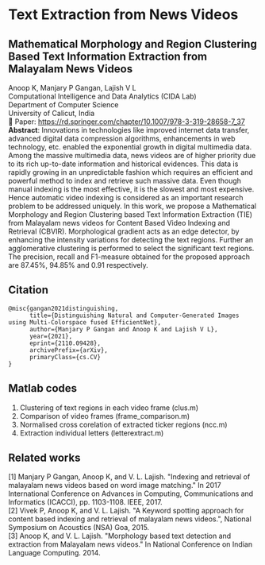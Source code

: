 # Text Extraction from News Videos
## Mathematical Morphology and Region Clustering Based Text Information Extraction from Malayalam News Videos
Anoop K, Manjary P Gangan, Lajish V L</br>
Computational Intelligence and Data Analytics (CIDA Lab) </br>
Department of Computer Science </br>
University of Calicut, India </br>
:memo: Paper: https://rd.springer.com/chapter/10.1007/978-3-319-28658-7_37 </br>
**Abstract**: Innovations in technologies like improved internet data transfer, advanced digital data compression algorithms, enhancements in web technology, etc. enabled the exponential growth in digital multimedia data. Among the massive multimedia data, news videos are of higher priority due to its rich up-to-date information and historical evidences. This data is rapidly growing in an unpredictable fashion which requires an efficient and powerful method to index and retrieve such massive data. Even though manual indexing is the most effective, it is the slowest and most expensive. Hence automatic video indexing is considered as an important research problem to be addressed uniquely. In this work, we propose a Mathematical Morphology and Region Clustering based Text Information Extraction (TIE) from Malayalam news videos for Content Based Video Indexing and Retrieval (CBVIR). Morphological gradient acts as an edge detector, by enhancing the intensity variations for detecting the text regions. Further an agglomerative clustering is performed to select the significant text regions. The precision, recall and F1-measure obtained for the proposed approach are 87.45%, 94.85% and 0.91 respectively.

## Citation
```
@misc{gangan2021distinguishing,
      title={Distinguishing Natural and Computer-Generated Images using Multi-Colorspace fused EfficientNet}, 
      author={Manjary P Gangan and Anoop K and Lajish V L},
      year={2021},
      eprint={2110.09428},
      archivePrefix={arXiv},
      primaryClass={cs.CV}
}
```

## Matlab codes
1. Clustering of text regions in each video frame (clus.m)
2. Comparison of video frames (frame_comparison.m)
3. Normalised cross corelation of extracted ticker regions (ncc.m)
4. Extraction individual letters (letterextract.m)

## Related works
[1] Manjary P Gangan, Anoop K, and V. L. Lajish. "Indexing and retrieval of malayalam news videos based on word image matching." In 2017 International Conference on Advances in Computing, Communications and Informatics (ICACCI), pp. 1103-1108. IEEE, 2017.</br> 
[2] Vivek P, Anoop K, and V. L. Lajish. "A Keyword spotting approach for content based indexing and retrieval of malayalam news videos.", National Symposium on Acoustics (NSA) Goa, 2015.</br> 
[3] Anoop K, and V. L. Lajish. "Morphology based text detection and extraction from Malayalam news videos." In National Conference on Indian Language Computing. 2014.</br> 


